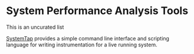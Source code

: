 # System Performance Analysis Tools

This is an uncurated list

[SystemTap](http://sourceware.org/systemtap/wiki) provides a simple command line interface and scripting language for writing instrumentation for a live running system.